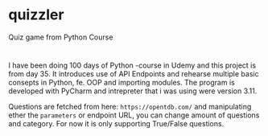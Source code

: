 # quizzler
Quiz game from Python Course
#

I have been doing 100 days of Python -course in Udemy and this project is from day 35.
It introduces use of API Endpoints and rehearse multiple basic consepts in Python, fe. OOP and importing modules.
The program is developed with PyCharm and intrepreter that i was using were version 3.11.

Questions are fetched from here: 
`https://opentdb.com/` and manipulating ether the `parameters` or endpoint URL, you
can change amount of questions and category.
For now it is only supporting True/False questions.
